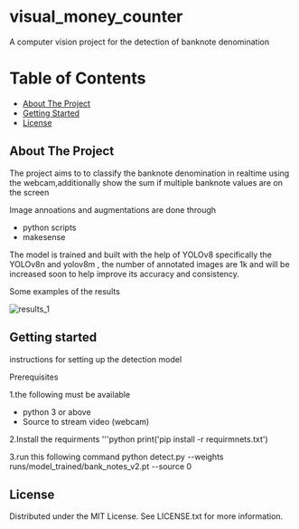 # visual_money_counter


A computer vision project for the detection of banknote denomination

# Table of Contents
- [About The Project](#About-the-project)
- [Getting Started](#getting-started)
- [License](#license)

## About The Project

The project aims to to classify the banknote denomination in realtime using the webcam,additionally show the sum if multiple banknote values are on the screen

Image annoations and augmentations are done through 
- python scripts
- makesense
 
The model is trained and built with the help of YOLOv8 specifically the YOLOv8n and yolov8m , the number of annotated images are 1k and will be increased soon to help improve its accuracy and consistency.

Some examples of the results

![results_1](https://github.com/Logatta/visual_money_counter/assets/127979606/e1c93e7f-cafc-4619-b42f-b9e0562b8091)
  
## Getting started 
instructions for setting up the detection model 

Prerequisites

1.the following must be available
- python 3 or above
- Source to stream video (webcam)

2.Install the requirments 
'''python
print('pip install -r requirmnets.txt')

3.run this following command 
python detect.py --weights runs/model_trained/bank_notes_v2.pt --source 0


## License

Distributed under the MIT License. See LICENSE.txt for more information.

